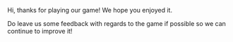 Hi, thanks for playing our game! We hope you enjoyed it.

Do leave us some feedback with regards to the game if possible so we can continue to improve it!

